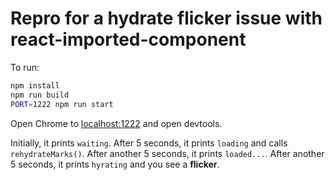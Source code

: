 # Repro for a hydrate flicker issue with react-imported-component

To run:

```bash
npm install
npm run build
PORT=1222 npm run start
```

Open Chrome to [localhost:1222](http://localhost:1222) and open devtools.

Initially, it prints `waiting`.
After 5 seconds, it prints `loading` and calls `rehydrateMarks()`.
After another 5 seconds, it prints `loaded...`.
After another 5 seconds, it prints `hyrating` and you see a **flicker**.
